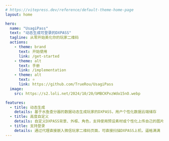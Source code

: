 ```yaml
---
# https://vitepress.dev/reference/default-theme-home-page
layout: home

hero:
  name: "UsagiPass"
  text: "动态生成可登录的DXPASS"
  tagline: 从零开始美化你的玩家二维码
  actions:
    - theme: brand
      text: 开始使用
      link: /get-started
    - theme: alt
      text: 手册
      link: /implementation
    - theme: alt
      text: ⭐
      link: https://github.com/TrueRou/UsagiPass
  image:
    src: https://s2.loli.net/2024/10/20/bMBCKPxzWdo15nO.webp

features:
  - title: 动态生成
    details: 基于水鱼查分器的数据动态生成玩家的DXPASS，用户个性化数据云端储存
  - title: 高度自定义
    details: 自定义DXPASS背景、外框、角色，支持使用预设素材或个性化上传自己的图片
  - title: 支持登录
    details: 通过代理直接嵌入微信玩家二维码页面，可直接扫描DXPASS上机，逼格满满
---
```


